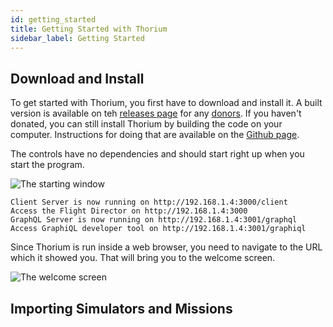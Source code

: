 ```yaml
---
id: getting_started
title: Getting Started with Thorium
sidebar_label: Getting Started
---
```


## Download and Install

To get started with Thorium, you first have to download and install it. A built version is available on teh [releases page](/en/releases) for any [donors](/en/donate). If you haven't donated, you can still install Thorium by building the code on your computer. Instructions for doing that are available on the [Github page](https://github.com/Thorium-Sim/thorium).

The controls have no dependencies and should start right up when you start the program.

![The starting window](/docs/getting_started_1.png)

```
Client Server is now running on http://192.168.1.4:3000/client
Access the Flight Director on http://192.168.1.4:3000
GraphQL Server is now running on http://192.168.1.4:3001/graphql
Access GraphiQL developer tool on http://192.168.1.4:3001/graphiql
```

Since Thorium is run inside a web browser, you need to navigate to the URL which it showed you. That will bring you to the welcome screen.

![The welcome screen](/docs/getting_started_2.png)

## Importing Simulators and Missions 